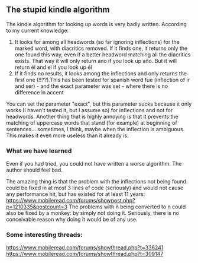 ## The stupid kindle algorithm

The kindle algorithm for looking up words is very badly written. According to my current knowledge:

1. It looks for among all headwords (so far ignoring inflections) for the marked word, with diacritics removed. If it finds one, it returns only the one found this way, even if a better headword matching all the diacritics exists. That way it will only return ano if you look up año. But it will return él and el if you look up él
2. If it finds no results, it looks among the inflections and only returns the first one (!!??).This has been tested for spanish word fue (inflection of ir and ser) - and the exact parameter was set - where there is no difference in accent

You can set the parameter "exact", but this parameter sucks because it only works (I haven't tested it, but I assume so) for inflections and not for headwords. Another thing that is highly annoying is that it prevents the matching of uppercase words that stand (for example) at beginning of sentences... sometimes, I think, maybe when the inflection is ambiguous. This makes it even more useless than it already is.

### What we have learned

Even if you had tried, you could not have written a worse algorithm. The author should feel bad.

The amazing thing is that the problem with the inflections not being found could be fixed in at most 3 lines of code (seriously) and would not cause any performance hit, but has existed for at least 11 years:
https://www.mobileread.com/forums/showpost.php?p=1210335&postcount=3
The problems with ñ being converted to n could also be fixed by a monkey: by simply not doing it. Seriously, there is no conceivable reason why doing it would be of any use.

### Some interesting threads:

https://www.mobileread.com/forums/showthread.php?t=336241
https://www.mobileread.com/forums/showthread.php?t=309147
